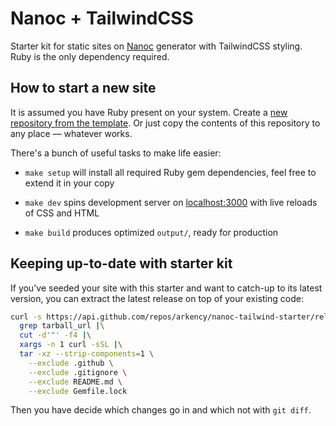 # Nanoc + TailwindCSS

Starter kit for static sites on [Nanoc](https://nanoc.ws) generator with TailwindCSS styling. Ruby is the only dependency required.

## How to start a new site

It is assumed you have Ruby present on your system. Create a [new repository from the template](https://github.com/new?template_name=nanoc-tailwind-starter&template_owner=arkency). Or just copy the contents of this repository to any place — whatever works.

There's a bunch of useful tasks to make life easier:

* `make setup` will install all required Ruby gem dependencies, feel free to extend it in your copy

* `make dev` spins development server on [localhost:3000](http://localhost:3000) with live reloads of CSS and HTML

* `make build` produces optimized `output/`, ready for production

## Keeping up-to-date with starter kit

If you've seeded your site with this starter and want to catch-up to its latest version, you can extract the latest release on top of your existing code:

```sh
curl -s https://api.github.com/repos/arkency/nanoc-tailwind-starter/releases/latest |\
  grep tarball_url |\
  cut -d'"' -f4 |\
  xargs -n 1 curl -sSL |\
  tar -xz --strip-components=1 \
    --exclude .github \
    --exclude .gitignore \
    --exclude README.md \
    --exclude Gemfile.lock
```

Then you have decide which changes go in and which not with `git diff`.
